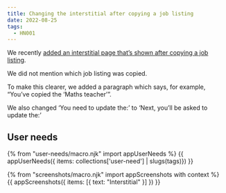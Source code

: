 ```yaml
---
title: Changing the interstitial after copying a job listing
date: 2022-08-25
tags:
  - HN001
---
```


We recently [added an interstitial page that’s shown after copying a job listing](/copying-a-job-listing-iteration).

We did not mention which job listing was copied.

To make this clearer, we added a paragraph which says, for example, “You’ve copied the ‘Maths teacher’”.

We also changed ‘You need to update the:’ to ‘Next, you’ll be asked to update the:’

## User needs

{% from "user-needs/macro.njk" import appUserNeeds %}
{{ appUserNeeds({ items: collections['user-need'] | slugs(tags)}) }}

{% from "screenshots/macro.njk" import appScreenshots with context %}
{{ appScreenshots({
  items: [{
    text: "Interstitial"
  }]
}) }}
